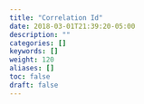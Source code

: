```yaml
---
title: "Correlation Id"
date: 2018-03-01T21:39:20-05:00
description: ""
categories: []
keywords: []
weight: 120
aliases: []
toc: false
draft: false
---
```

